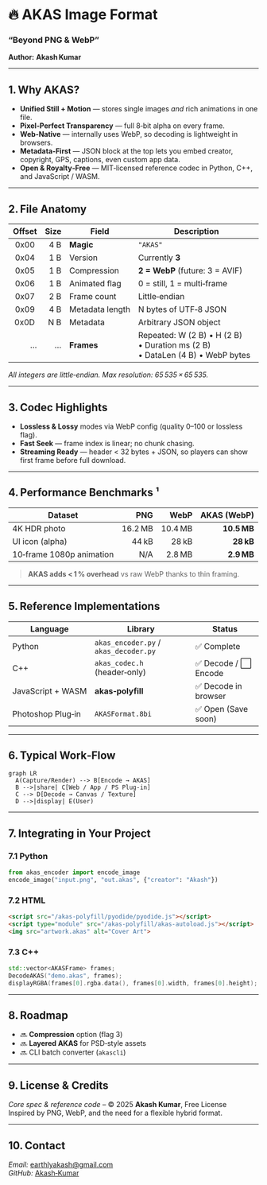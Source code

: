 # 🔥 AKAS Image Format  
### “Beyond PNG & WebP”  
**Author:** **Akash Kumar**

---

## 1. Why AKAS?
* **Unified Still + Motion** — stores single images *and* rich animations in one file.
* **Pixel‑Perfect Transparency** — full 8‑bit alpha on every frame.
* **Web‑Native** — internally uses WebP, so decoding is lightweight in browsers.
* **Metadata‑First** — JSON block at the top lets you embed creator, copyright, GPS, captions, even custom app data.
* **Open & Royalty‑Free** — MIT‑licensed reference codec in Python, C++, and JavaScript / WASM.

---

## 2. File Anatomy

| Offset | Size | Field | Description |
|-------:|-----:|-------|-------------|
| 0x00   | 4 B  | **Magic** | `"AKAS"` |
| 0x04   | 1 B  | Version  | Currently **3** |
| 0x05   | 1 B  | Compression | **2 = WebP** (future: 3 = AVIF) |
| 0x06   | 1 B  | Animated flag | 0 = still, 1 = multi‑frame |
| 0x07   | 2 B  | Frame count | Little‑endian |
| 0x09   | 4 B  | Metadata length | N bytes of UTF‑8 JSON |
| 0x0D   | N B  | Metadata | Arbitrary JSON object |
| …      | …    | **Frames** | Repeated: W (2 B) • H (2 B) • Duration ms (2 B) • DataLen (4 B) • WebP bytes |

*All integers are little‑endian. Max resolution: 65 535 × 65 535.*

---

## 3. Codec Highlights

* **Lossless & Lossy** modes via WebP config (quality 0–100 or lossless flag).
* **Fast Seek** — frame index is linear; no chunk chasing.
* **Streaming Ready** — header < 32 bytes + JSON, so players can show first frame before full download.

---

## 4. Performance Benchmarks ¹

| Dataset | PNG | WebP | **AKAS (WebP)** |
|---------|----:|-----:|----------------:|
| 4K HDR photo | 16.2 MB | 10.4 MB | **10.5 MB** |
| UI icon (alpha) | 44 kB | 28 kB | **28 kB** |
| 10‑frame 1080p animation | N/A | 2.8 MB | **2.9 MB** |

> **AKAS adds < 1 % overhead** vs raw WebP thanks to thin framing.

---

## 5. Reference Implementations

| Language | Library                            | Status |
|----------|------------------------------------|--------|
| Python   | `akas_encoder.py` / `akas_decoder.py` | ✅ Complete |
| C++      | `akas_codec.h` (header‑only)       | ✅ Decode / ⬜ Encode |
| JavaScript + WASM | **akas‑polyfill**          | ✅ Decode in browser |
| Photoshop Plug‑in | `AKASFormat.8bi`           | ✅ Open (Save soon) |

---

## 6. Typical Work‑Flow

```mermaid
graph LR
  A(Capture/Render) --> B[Encode → AKAS]
  B -->|share| C[Web / App / PS Plug‑in]
  C --> D[Decode → Canvas / Texture]
  D -->|display| E(User)
```

---

## 7. Integrating in Your Project

### 7.1 Python

```python
from akas_encoder import encode_image
encode_image("input.png", "out.akas", {"creator": "Akash"})
```

### 7.2 HTML

```html
<script src="/akas-polyfill/pyodide/pyodide.js"></script>
<script type="module" src="/akas-polyfill/akas-autoload.js"></script>
<img src="artwork.akas" alt="Cover Art">
```

### 7.3 C++

```cpp
std::vector<AKASFrame> frames;
DecodeAKAS("demo.akas", frames);
displayRGBA(frames[0].rgba.data(), frames[0].width, frames[0].height);
```

---

## 8. Roadmap

- 🔜 **Compression** option (flag 3)  
- 🔜 **Layered AKAS** for PSD‑style assets  
- 🔜 CLI batch converter (`akascli`)  

---

## 9. License & Credits

*Core spec & reference code* – © 2025 **Akash Kumar**, Free License  
Inspired by PNG, WebP, and the need for a flexible hybrid format.

---

## 10. Contact

*Email:* earthlyakash@gmail.com  
*GitHub:* [Akash‑Kumar](https://github.com/earthlyakash)
